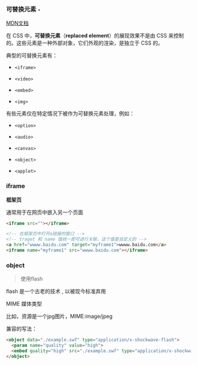 ### 可替换元素 `-`

<a href="https://developer.mozilla.org/zh-CN/docs/Web/CSS/Replaced_element" target="_blank">MDN文档</a> 

在 CSS 中，**可替换元素**（**replaced element**）的展现效果不是由 CSS 来控制的。这些元素是一种外部对象，它们外观的渲染，是独立于 CSS 的。



典型的可替换元素有：

- `<iframe>`

- `<video>`

- `<embed>`

- `<img>`



有些元素仅在特定情况下被作为可替换元素处理，例如：

- `<option>`

- `<audio>`

- `<canvas>`

- `<object>`

- `<applet>`



### iframe

**框架页**

通常用于在网页中嵌入另一个页面

```html
<iframe src=""></iframe>
```

```html
<!-- 在框架页中打开a链接的窗口 -->
<!-- traget 和 name 值统一即可进行关联，这个值是自定义的 -->
<a href="wwww.baidu.com" target="myframe1">wwww.baidu.com</a>
<iframe name="myframe1" src="wwww.baidu.com"></iframe>
```



### object

> 使用flash

flash 是一个古老的技术 , 以被现今标准弃用

MIME 媒体类型

比如，资源是一个jpg图片，MIME:image/jpeg

兼容的写法：

```html
<object data="./example.swf" type="application/x-shockwave-flash">
  <param name="quality" value="high"> 
  <embed quality="high" src="./example.swf" type="application/x-shockwave-flash">    
</object>
```

